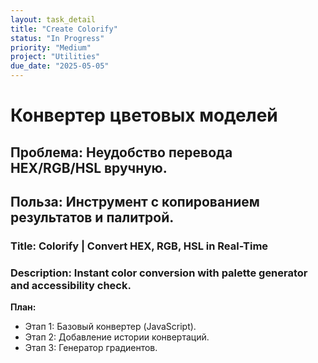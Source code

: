 ```yaml
---
layout: task_detail
title: "Create Colorify"
status: "In Progress"
priority: "Medium"
project: "Utilities"
due_date: "2025-05-05"
---
```


# Конвертер цветовых моделей
## Проблема: Неудобство перевода HEX/RGB/HSL вручную.

## Польза: Инструмент с копированием результатов и палитрой.

### Title: Colorify | Convert HEX, RGB, HSL in Real-Time

### Description: Instant color conversion with palette generator and accessibility check.

**План:**
* Этап 1: Базовый конвертер (JavaScript).
* Этап 2: Добавление истории конвертаций.
* Этап 3: Генератор градиентов.
